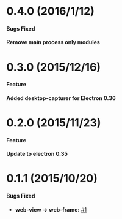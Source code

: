 # 0.4.0 (2016/1/12)

#### Bugs Fixed

**Remove main process only modules**


# 0.3.0 (2015/12/16)

#### Feature

**Added desktop-capturer for Electron 0.36**


# 0.2.0 (2015/11/23)

#### Feature

**Update to electron 0.35**


# 0.1.1 (2015/10/20)

#### Bugs Fixed

- **web-view -> web-frame:** [#1](https://github.com/chentsulin/webpack-target-electron-renderer/pull/1)
